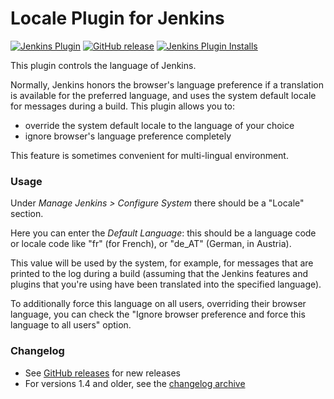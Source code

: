 Locale Plugin for Jenkins
=========================


[![Jenkins Plugin](https://img.shields.io/jenkins/plugin/v/locale.svg)](https://plugins.jenkins.io/locale)
[![GitHub release](https://img.shields.io/github/release/jenkinsci/locale-plugin.svg?label=changelog)](https://github.com/jenkinsci/locale-plugin/releases/latest)
[![Jenkins Plugin Installs](https://img.shields.io/jenkins/plugin/i/locale.svg?color=blue)](https://plugins.jenkins.io/locale)

This plugin controls the language of Jenkins.

Normally, Jenkins honors the browser's language preference if a translation is available for the preferred language,
and uses the system default locale for messages during a build.
This plugin allows you to:

* override the system default locale to the language of your choice
* ignore browser's language preference completely

This feature is sometimes convenient for multi-lingual environment.

### Usage
Under _Manage Jenkins > Configure System_ there should be a "Locale" section.

Here you can enter the _Default Language_: this should be a language code
or locale code like "fr" (for French), or "de_AT" (German, in Austria).

This value will be used by the system, for example, for messages that are printed
to the log during a build (assuming that the Jenkins features and plugins that
you're using have been translated into the specified language).

To additionally force this language on all users, overriding their browser language,
you can check the "Ignore browser preference and force this language to all users" option.

### Changelog

* See [GitHub releases](https://github.com/jenkinsci/locale-plugin/releases) for new releases
* For versions 1.4 and older, see the [changelog archive](docs/CHANGELOG.old.md)
